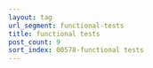 ```yaml
---
layout: tag
url_segment: functional-tests
title: functional tests
post_count: 9
sort_index: 00578-functional tests
---
```

